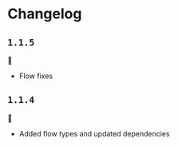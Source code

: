 # Changelog

## `1.1.5`

:nail_care:

  - Flow fixes

## `1.1.4`

:nail_care:

  - Added flow types and updated dependencies
